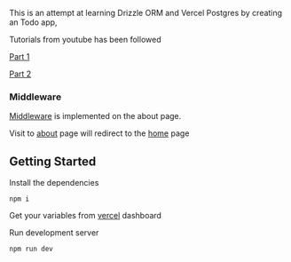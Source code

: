 This is an attempt at learning Drizzle ORM and Vercel Postgres by creating an Todo app,

Tutorials from youtube has been followed

[Part 1](https://youtu.be/TOhDdBnYsMY)

[Part 2](https://youtu.be/w4DFArUDtfM)


### Middleware

[Middleware](https://nextjs.org/docs/app/building-your-application/routing/middleware) is implemented on the about page.

Visit to [about](https://todo-app-eight-black.vercel.app/about) page will redirect to the [home](https://todo-app-eight-black.vercel.app/) page


## Getting Started

Install the dependencies
```
npm i
```

Get your variables from [vercel](https://vercel.com) dashboard

Run development server
```
npm run dev
```